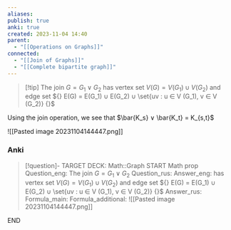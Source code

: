 ```yaml
---
aliases: 
publish: true
anki: true
created: 2023-11-04 14:40
parent:
  - "[[Operations on Graphs]]"
connected:
  - "[[Join of Graphs]]"
  - "[[Complete bipartite graph]]"
---
```


> [!tip] The join ${} G = G_1 ∨ G_2 {}$ 
has 
vertex set ${} V(G) = V(G_1) ∪ V(G_2) {}$ and 
edge set ${} E(G) = E(G_1) ∪ E(G_2) ∪ \set{uv : u ∈ V (G_1), v ∈ V (G_2)} {}$

Using the join operation, we see that $\bar{K_s} ∨ \bar{K_t} = K_{s,t}$

![[Pasted image 20231104144447.png]]

### Anki
> [!question]-
TARGET DECK: Math::Graph
START
Math prop
Question_eng: The join ${} G = G_1 ∨ G_2 {}$ 
Question_rus: 
Answer_eng: has 
vertex set ${} V(G) = V(G_1) ∪ V(G_2) {}$ and 
edge set ${} E(G) = E(G_1) ∪ E(G_2) ∪ \set{uv : u ∈ V (G_1), v ∈ V (G_2)} {}$
Answer_rus: 
Formula_main: 
Formula_additional: ![[Pasted image 20231104144447.png]]
<!--ID: 1699170276195-->
END







